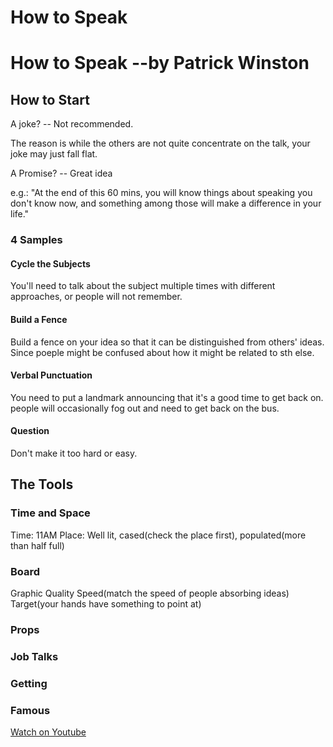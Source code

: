 # How to Speak


# How to Speak --by Patrick Winston

## How to Start

A joke? -- Not recommended.

The reason is while the others are not quite concentrate on the talk, your joke may just fall flat.

A Promise? -- Great idea

e.g.: "At the end of this 60 mins, you will know things about speaking you don't know now, and something among those will make a difference in your life."

### 4 Samples

#### Cycle the Subjects

You'll need to talk about the subject multiple times with different approaches, or people will not remember.

#### Build a Fence

Build a fence on your idea so that it can be distinguished from others' ideas.
Since poeple might be confused about how it might be related to sth else.

#### Verbal Punctuation

You need to put a landmark announcing that it's a good time to get back on.
people will occasionally fog out and need to get back on the bus.

#### Question

Don't make it too hard or easy.

## The Tools

### Time and Space

Time: 11AM
Place: Well lit, cased(check the place first), populated(more than half full)

### Board

Graphic Quality
Speed(match the speed of people absorbing ideas)
Target(your hands have something to point at)

### Props

### Job Talks

### Getting

### Famous

[Watch on Youtube](https://www.youtube.com/watch?v=Unzc731iCUY)

